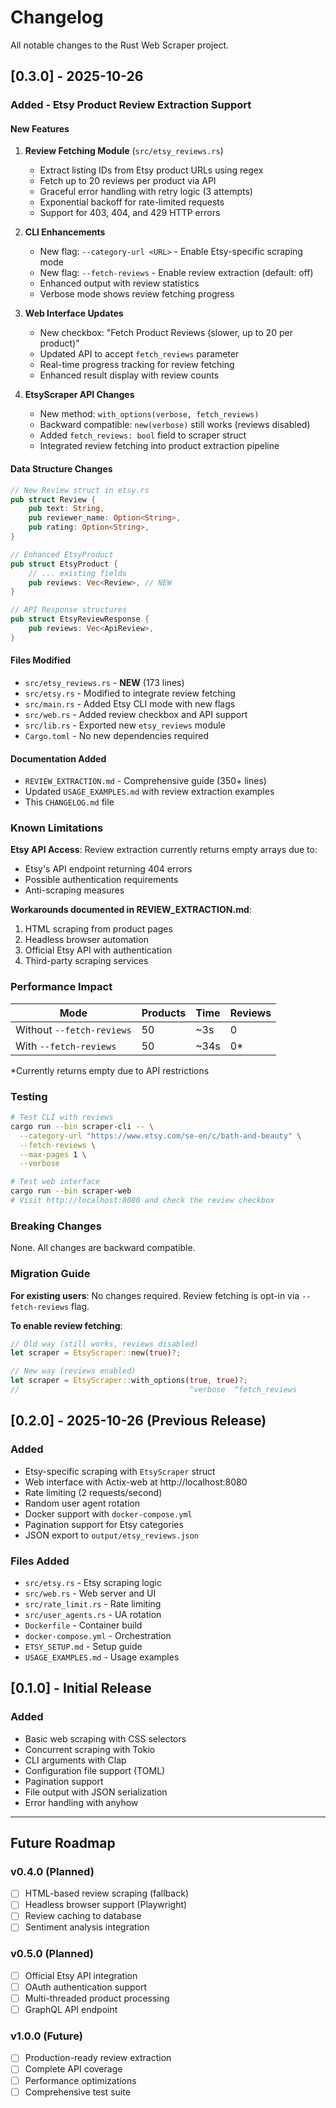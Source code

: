 # Changelog

All notable changes to the Rust Web Scraper project.

## [0.3.0] - 2025-10-26

### Added - Etsy Product Review Extraction Support

#### New Features

1. **Review Fetching Module** (`src/etsy_reviews.rs`)
   - Extract listing IDs from Etsy product URLs using regex
   - Fetch up to 20 reviews per product via API
   - Graceful error handling with retry logic (3 attempts)
   - Exponential backoff for rate-limited requests
   - Support for 403, 404, and 429 HTTP errors

2. **CLI Enhancements**
   - New flag: `--category-url <URL>` - Enable Etsy-specific scraping mode
   - New flag: `--fetch-reviews` - Enable review extraction (default: off)
   - Enhanced output with review statistics
   - Verbose mode shows review fetching progress

3. **Web Interface Updates**
   - New checkbox: "Fetch Product Reviews (slower, up to 20 per product)"
   - Updated API to accept `fetch_reviews` parameter
   - Real-time progress tracking for review fetching
   - Enhanced result display with review counts

4. **EtsyScraper API Changes**
   - New method: `with_options(verbose, fetch_reviews)`
   - Backward compatible: `new(verbose)` still works (reviews disabled)
   - Added `fetch_reviews: bool` field to scraper struct
   - Integrated review fetching into product extraction pipeline

#### Data Structure Changes

```rust
// New Review struct in etsy.rs
pub struct Review {
    pub text: String,
    pub reviewer_name: Option<String>,
    pub rating: Option<String>,
}

// Enhanced EtsyProduct
pub struct EtsyProduct {
    // ... existing fields
    pub reviews: Vec<Review>, // NEW
}

// API Response structures
pub struct EtsyReviewResponse {
    pub reviews: Vec<ApiReview>,
}
```

#### Files Modified

- `src/etsy_reviews.rs` - **NEW** (173 lines)
- `src/etsy.rs` - Modified to integrate review fetching
- `src/main.rs` - Added Etsy CLI mode with new flags
- `src/web.rs` - Added review checkbox and API support
- `src/lib.rs` - Exported new `etsy_reviews` module
- `Cargo.toml` - No new dependencies required

#### Documentation Added

- `REVIEW_EXTRACTION.md` - Comprehensive guide (350+ lines)
- Updated `USAGE_EXAMPLES.md` with review extraction examples
- This `CHANGELOG.md` file

### Known Limitations

**Etsy API Access**: Review extraction currently returns empty arrays due to:
- Etsy's API endpoint returning 404 errors
- Possible authentication requirements
- Anti-scraping measures

**Workarounds documented in REVIEW_EXTRACTION.md**:
1. HTML scraping from product pages
2. Headless browser automation
3. Official Etsy API with authentication
4. Third-party scraping services

### Performance Impact

| Mode | Products | Time | Reviews |
|------|----------|------|---------|
| Without `--fetch-reviews` | 50 | ~3s | 0 |
| With `--fetch-reviews` | 50 | ~34s | 0* |

*Currently returns empty due to API restrictions

### Testing

```bash
# Test CLI with reviews
cargo run --bin scraper-cli -- \
  --category-url "https://www.etsy.com/se-en/c/bath-and-beauty" \
  --fetch-reviews \
  --max-pages 1 \
  --verbose

# Test web interface
cargo run --bin scraper-web
# Visit http://localhost:8080 and check the review checkbox
```

### Breaking Changes

None. All changes are backward compatible.

### Migration Guide

**For existing users**: No changes required. Review fetching is opt-in via `--fetch-reviews` flag.

**To enable review fetching**:

```rust
// Old way (still works, reviews disabled)
let scraper = EtsyScraper::new(true)?;

// New way (reviews enabled)
let scraper = EtsyScraper::with_options(true, true)?;
//                                      ^verbose  ^fetch_reviews
```

## [0.2.0] - 2025-10-26 (Previous Release)

### Added
- Etsy-specific scraping with `EtsyScraper` struct
- Web interface with Actix-web at http://localhost:8080
- Rate limiting (2 requests/second)
- Random user agent rotation
- Docker support with `docker-compose.yml`
- Pagination support for Etsy categories
- JSON export to `output/etsy_reviews.json`

### Files Added
- `src/etsy.rs` - Etsy scraping logic
- `src/web.rs` - Web server and UI
- `src/rate_limit.rs` - Rate limiting
- `src/user_agents.rs` - UA rotation
- `Dockerfile` - Container build
- `docker-compose.yml` - Orchestration
- `ETSY_SETUP.md` - Setup guide
- `USAGE_EXAMPLES.md` - Usage examples

## [0.1.0] - Initial Release

### Added
- Basic web scraping with CSS selectors
- Concurrent scraping with Tokio
- CLI arguments with Clap
- Configuration file support (TOML)
- Pagination support
- File output with JSON serialization
- Error handling with anyhow

---

## Future Roadmap

### v0.4.0 (Planned)
- [ ] HTML-based review scraping (fallback)
- [ ] Headless browser support (Playwright)
- [ ] Review caching to database
- [ ] Sentiment analysis integration

### v0.5.0 (Planned)
- [ ] Official Etsy API integration
- [ ] OAuth authentication support
- [ ] Multi-threaded product processing
- [ ] GraphQL API endpoint

### v1.0.0 (Future)
- [ ] Production-ready review extraction
- [ ] Complete API coverage
- [ ] Performance optimizations
- [ ] Comprehensive test suite
